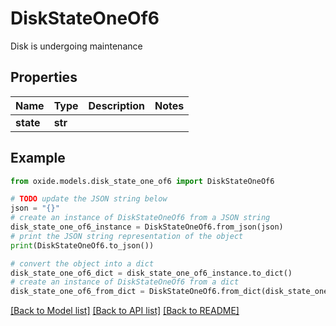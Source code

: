 # DiskStateOneOf6

Disk is undergoing maintenance

## Properties

Name | Type | Description | Notes
------------ | ------------- | ------------- | -------------
**state** | **str** |  | 

## Example

```python
from oxide.models.disk_state_one_of6 import DiskStateOneOf6

# TODO update the JSON string below
json = "{}"
# create an instance of DiskStateOneOf6 from a JSON string
disk_state_one_of6_instance = DiskStateOneOf6.from_json(json)
# print the JSON string representation of the object
print(DiskStateOneOf6.to_json())

# convert the object into a dict
disk_state_one_of6_dict = disk_state_one_of6_instance.to_dict()
# create an instance of DiskStateOneOf6 from a dict
disk_state_one_of6_from_dict = DiskStateOneOf6.from_dict(disk_state_one_of6_dict)
```
[[Back to Model list]](../README.md#documentation-for-models) [[Back to API list]](../README.md#documentation-for-api-endpoints) [[Back to README]](../README.md)


